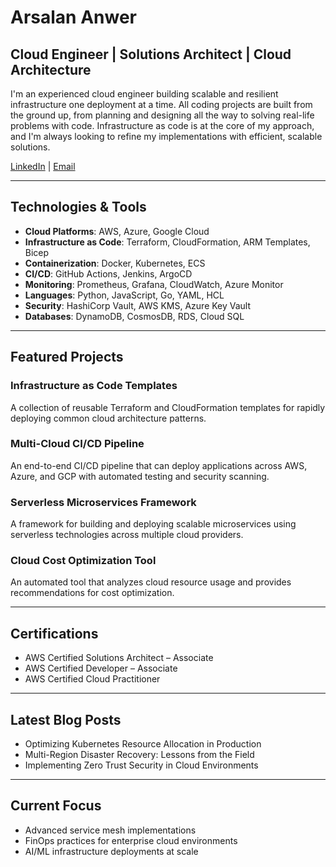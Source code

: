 # Arsalan Anwer
## Cloud Engineer | Solutions Architect | Cloud Architecture

I'm an experienced cloud engineer building scalable and resilient infrastructure one deployment at a time. All coding projects are built from the ground up, from planning and designing all the way to solving real-life problems with code. Infrastructure as code is at the core of my approach, and I'm always looking to refine my implementations with efficient, scalable solutions.

[LinkedIn](https://www.linkedin.com/in/arsalan-anwer-cloud/) | [Email](mailto:arsalan.anwer9050@gmail.com)

---

## Technologies & Tools

- **Cloud Platforms**: AWS, Azure, Google Cloud
- **Infrastructure as Code**: Terraform, CloudFormation, ARM Templates, Bicep
- **Containerization**: Docker, Kubernetes, ECS
- **CI/CD**: GitHub Actions, Jenkins, ArgoCD
- **Monitoring**: Prometheus, Grafana, CloudWatch, Azure Monitor
- **Languages**: Python, JavaScript, Go, YAML, HCL
- **Security**: HashiCorp Vault, AWS KMS, Azure Key Vault
- **Databases**: DynamoDB, CosmosDB, RDS, Cloud SQL

---

## Featured Projects

### Infrastructure as Code Templates
A collection of reusable Terraform and CloudFormation templates for rapidly deploying common cloud architecture patterns.

### Multi-Cloud CI/CD Pipeline
An end-to-end CI/CD pipeline that can deploy applications across AWS, Azure, and GCP with automated testing and security scanning.

### Serverless Microservices Framework
A framework for building and deploying scalable microservices using serverless technologies across multiple cloud providers.

### Cloud Cost Optimization Tool
An automated tool that analyzes cloud resource usage and provides recommendations for cost optimization.

---

## Certifications
- AWS Certified Solutions Architect – Associate
- AWS Certified Developer – Associate
- AWS Certified Cloud Practitioner

---

## Latest Blog Posts
- Optimizing Kubernetes Resource Allocation in Production
- Multi-Region Disaster Recovery: Lessons from the Field
- Implementing Zero Trust Security in Cloud Environments

---

## Current Focus
- Advanced service mesh implementations
- FinOps practices for enterprise cloud environments
- AI/ML infrastructure deployments at scale
